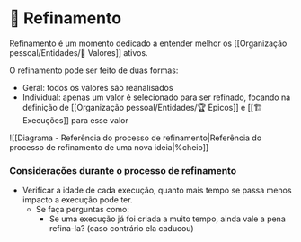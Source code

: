 # 🔬 Refinamento

Refinamento é um momento dedicado a entender melhor os [[Organização pessoal/Entidades/🌟 Valores]] ativos.

O refinamento pode ser feito de duas formas:

- Geral: todos os valores são reanalisados
- Individual: apenas um valor é selecionado para ser refinado, focando na definição de [[Organização pessoal/Entidades/🏆 Épicos]] e [[🏗️ Execuções]] para esse valor


![[Diagrama - Referência do processo de refinamento|Referência do processo de refinamento de uma nova ideia|%cheio]]

### Considerações durante o processo de refinamento

- Verificar a idade de cada execução, quanto mais tempo se passa menos impacto a execução pode ter.
	- Se faça perguntas como:
		- Se uma execução já foi criada a muito tempo, ainda vale a pena refina-la? (caso contrário ela caducou)